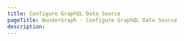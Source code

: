 ```yaml
---
title: Configure GraphQL Data Source
pageTitle: WunderGraph - Configure GraphQL Data Source
description:
---
```

